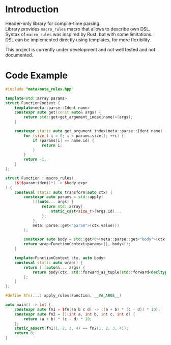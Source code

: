 # Introduction

Header-only library for compile-time parsing. <br/>
Library provides `macro_rules` macro that allows to describe own DSL. <br/>
Syntax of `macro_rules` was inspired by Rust, but with some limitations. <br/>
DSL can be implemented directly using templates, for more flexibility.

This project is currently under development and not well tested and not documented.

# Code Example

```c++
#include "meta/meta_rules.hpp"

template<std::array params>
struct FunctionContext {
    template<meta::parse::Ident name>
    constexpr auto get(const auto& args) {
        return std::get<get_argument_index(name)>(args);
    }

    constexpr static auto get_argument_index(meta::parse::Ident name) -> size_t {
        for (size_t i = 0; i < params.size(); ++i) {
            if (params[i] == name.id) {
                return i;
            }
        }
        return -1;
    }
};

struct Function : macro_rules(
    ($($param:ident)*) -> $body:expr
) {
    consteval static auto transform(auto ctx) {
        constexpr auto params = std::apply(
            [](auto... args) {
                return std::array{
                    static_cast<size_t>(args.id)...
                };
            },
            meta::parse::get<"param">(ctx.value())
        );

        constexpr auto body = std::get<0>(meta::parse::get<"body">(ctx.value()));
        return wrap<FunctionContext<params>{}, body>();
    }

    template<FunctionContext ctx, auto body>
    consteval static auto wrap() {
        return [](auto&&... args) {
            return body(ctx, std::forward_as_tuple(std::forward<decltype(args)>(args)...));
        };
    }
};

#define $fn(...) apply_rules(Function, __VA_ARGS__)

auto main() -> int {
    constexpr auto fn1 = $fn((a b c d) -> ((a + b) * (c - d)) * 10);
    constexpr auto fn2 = [](int a, int b, int c, int d) {
        return (a + b) * (c - d) * 10;
    };
    static_assert(fn1(1, 2, 3, 4) == fn2(1, 2, 3, 4));
    return 0;
}
```